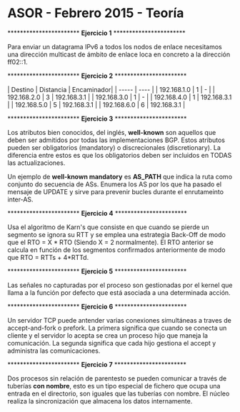 # ASOR - Febrero 2015 - Teoría

*********************** **Ejercicio 1** ***********************

Para enviar un datagrama IPv6 a todos los nodos de enlace necesitamos una dirección multicast de ámbito de enlace loca en concreto a la dirección ff02::1.

*********************** **Ejercicio 2** ***********************

| Destino | Distancia | Encaminador|
| ----- | ---- |
| 192.168.1.0 | 1 | - |
| 192.168.2.0 | 3 | 192.168.3.1 |
| 192.168.3.0 | 1 | - |
| 192.168.4.0 | 1 | 192.168.3.1 |
| 192.168.5.0 | 5 | 192.168.3.1 |
| 192.168.6.0 | 6 | 192.168.3.1 |

*********************** **Ejercicio 3** ***********************

Los atributos bien conocidos, del inglés, **well-known** son aquellos que deben ser admitidos por todas las implementaciones BGP. Estos atributos pueden ser obligatorios (mandatory) o discrecionales (discretionary). La diferencia entre estos es que los obligatorios deben ser incluidos en TODAS las actualizaciones.  

Un ejemplo de **well-known mandatory** es **AS_PATH** que indica la ruta como conjunto do secuencia de ASs. Enumera los AS por los que ha pasado el mensaje de UPDATE y sirve para prevenir bucles durante el enrutameinto inter-AS.

*********************** **Ejercicio 4** ***********************

Usa el algoritmo de Karn's que consiste en que cuando se pierde un segmento se ignora su RTT y se emplea una estrategia Back-Off de modo que el RTO = X * RTO (Siendo X = 2 normalmente). El RTO anterior se calcula en función de los segmentos confirmados anteriormente de modo que RTO = RTTs + 4*RTTd.

*********************** **Ejercicio 5** ***********************

Las señales no capturadas por el proceso son gestionadas por el kernel que llama a la función por defecto que está asociada a una determinada acción.

*********************** **Ejercicio 6** ***********************

Un servidor TCP puede antender varias conexiones simultáneas a traves de accept-and-fork o prefork. La primera significa que cuando se conecta un cliente y el servidor lo acepta se crea un proceso hijo que maneja la comunicación. La segunda significa que cada hijo gestiona el accept y administra las comunicaciones. 

*********************** **Ejercicio 7** ***********************

Dos procesos sin relación de parentesto se pueden comunicar a través de tuberías **con nombre**, esto es un tipo especial de fichero que ocupa una entrada en el directorio, son iguales que las tuberías con nombre. El núcleo realiza la sincronización que almacena los datos internamente.
